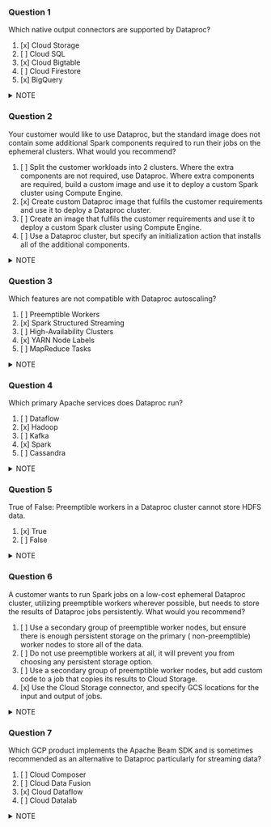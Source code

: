 ### Question 1

Which native output connectors are supported by Dataproc?

1. [x] Cloud Storage
2. [ ] Cloud SQL
3. [x] Cloud Bigtable
4. [ ] Cloud Firestore
5. [x] BigQuery

<details>
  <summary>NOTE</summary>

```
Cloud Dataproc has built-in integration with BigQuery, Cloud Storage, Cloud Bigtable, Stackdriver Logging, and Stackdriver Monitoring.
```

</details>

### Question 2

Your customer would like to use Dataproc, but the standard image does not contain some additional Spark components
required to run their jobs on the ephemeral clusters. What would you recommend?

1. [ ] Split the customer workloads into 2 clusters. Where the extra components are not required, use Dataproc. Where
   extra components are required, build a custom image and use it to deploy a custom Spark cluster using Compute Engine.
2. [x] Create custom Dataproc image that fulfils the customer requirements and use it to deploy a Dataproc cluster.
3. [ ] Create an image that fulfils the customer requirements and use it to deploy a custom Spark cluster using Compute
   Engine.
4. [ ] Use a Dataproc cluster, but specify an initialization action that installs all of the additional components.

<details>
  <summary>NOTE</summary>

```
Cloud Dataproc clusters can be provisioned with a custom image that includes a user's pre-installed packages. 
You could alternatively use initialization actions to install the additional components, 
but this would be less efficient and incur more running time for ephemeral clusters.
```

</details>

### Question 3

Which features are not compatible with Dataproc autoscaling?

1. [ ] Preemptible Workers
2. [x] Spark Structured Streaming
3. [ ] High-Availability Clusters
4. [x] YARN Node Labels
5. [ ] MapReduce Tasks

<details>
  <summary>NOTE</summary>

```
Autoscaling is not compatible with Spark Structured Streaming since Spark Structured Streaming currently
does not support dynamic allocation.

Autoscaling does not support YARN node labels, nor the property `dataproc:am.primary_only`. 
YARN incorrectly reports cluster metrics when node labels are used. 

https://cloud.google.com/dataproc/docs/concepts/configuring-clusters/autoscaling
```

</details>

### Question 4

Which primary Apache services does Dataproc run?

1. [ ] Dataflow
2. [x] Hadoop
3. [ ] Kafka
4. [x] Spark
5. [ ] Cassandra

<details>
  <summary>NOTE</summary>

```
Cloud Dataproc is a managed Spark and Hadoop service that lets you take advantage of open source data tools
for batch processing, querying, streaming, and machine learning.
```

</details>

### Question 5

True of False: Preemptible workers in a Dataproc cluster cannot store HDFS data.

1. [x] True
2. [ ] False

<details>
  <summary>NOTE</summary>

```
Since preemptibles can be reclaimed at any time, preemptible workers do not store data.
```

</details>

### Question 6

A customer wants to run Spark jobs on a low-cost ephemeral Dataproc cluster, utilizing preemptible workers wherever
possible, but needs to store the results of Dataproc jobs persistently. What would you recommend?

1. [ ] Use a secondary group of preemptible worker nodes, but ensure there is enough persistent storage on the primary (
   non-preemptible) worker nodes to store all of the data.
2. [ ] Do not use preemptible workers at all, it will prevent you from choosing any persistent storage option.
3. [ ] Use a secondary group of preemptible worker nodes, but add custom code to a job that copies its results to Cloud
   Storage.
4. [x] Use the Cloud Storage connector, and specify GCS locations for the input and output of jobs.

<details>
  <summary>NOTE</summary>

```
The Cloud Storage connector lets you run Apache Hadoop or Apache Spark jobs directly on data 
in Cloud Storage and offers a number of other benefits over HDFS.
```

</details>

### Question 7

Which GCP product implements the Apache Beam SDK and is sometimes recommended as an alternative to Dataproc particularly
for streaming data?

1. [ ] Cloud Composer
2. [ ] Cloud Data Fusion
3. [x] Cloud Dataflow
4. [ ] Cloud Datalab

<details>
  <summary>NOTE</summary>

```
The Apache Beam SDK is an open source programming model that enables you to develop both batch and streaming pipelines.
You create your pipelines with an Apache Beam program and then run them on the Dataflow service.
```

</details>
